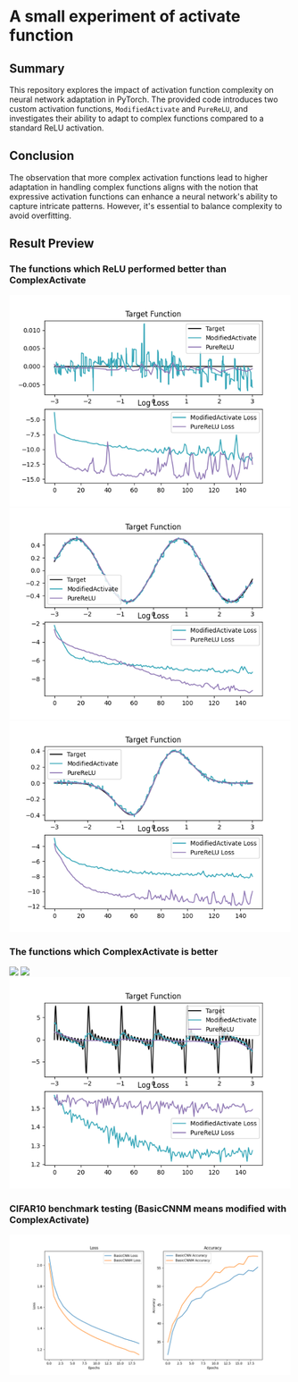 # A small experiment of activate function

## Summary
This repository explores the impact of activation function complexity on neural network adaptation in PyTorch. The provided code introduces two custom activation functions, `ModifiedActivate` and `PureReLU`, and investigates their ability to adapt to complex functions compared to a standard ReLU activation.

## Conclusion
The observation that more complex activation functions lead to higher adaptation in handling complex functions aligns with the notion that expressive activation functions can enhance a neural network's ability to capture intricate patterns. However, it's essential to balance complexity to avoid overfitting.

## Result Preview

### The functions which ReLU performed better than ComplexActivate
![](/assets/relu_win/result_0.png)
![](/assets/relu_win/result_sin(x)cos(x).png)
![](/assets/relu_win/result_exp(-x2)sin(x).png)
### The functions which ComplexActivate is better
![](/assets/modified_win/result_cos(exp(x))+sin(exp(-x)).png)
![](/assets/modified_win/result_exp(floor(x)+cos(x))-floor(x).png)
![](/assets/modified_win/result_fur.png)

### CIFAR10 benchmark testing (BasicCNNM means modified with ComplexActivate)
![](/assets/benchmark.png)